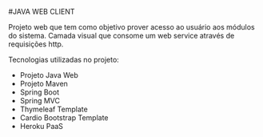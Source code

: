#JAVA WEB CLIENT

Projeto web que tem como objetivo prover acesso ao usuário aos módulos do sistema. Camada visual que consome um web service através de requisições http.

Tecnologias utilizadas no projeto:

- Projeto Java Web
- Projeto Maven
- Spring Boot
- Spring MVC
- Thymeleaf Template
- Cardio Bootstrap Template
- Heroku PaaS

